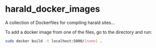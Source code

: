 harald_docker_images
====================

A collection of Dockerfiles for compiling harald sites...

To add a docker image from one of the files, go to the directory and run:
```sh
sudo docker build -t localhost:5000/[name] .
```



